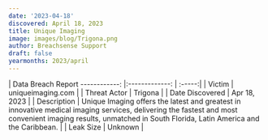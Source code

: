```yaml
---
date: '2023-04-18'
discovered: April 18, 2023
title: Unique Imaging
image: images/blog/Trigona.png
author: Breachsense Support
draft: false
yearmonths: 2023/april
---
```



| Data Breach Report
------------:     |:-------------:    | :-----:|
| Victim      | uniqueimaging.com      | 
| Threat Actor      | Trigona      | 
| Date Discovered      | Apr 18, 2023      | 
| Description      | Unique Imaging offers the latest and greatest in innovative medical imaging services, delivering the fastest and most convenient imaging results, unmatched in South Florida, Latin America and the Caribbean.      | 
| Leak Size      | Unknown      | 

